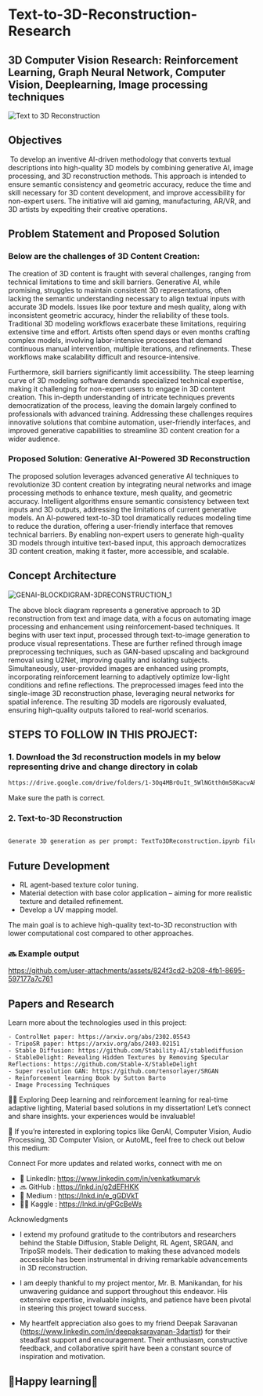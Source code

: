 # Text-to-3D-Reconstruction-Research
## 3D Computer Vision Research: Reinforcement Learning, Graph Neural Network, Computer Vision, Deeplearning, Image processing techniques


![Text to 3D Reconstruction](https://github.com/user-attachments/assets/5cbbc4b0-a844-4ca4-ab41-33922a62fad0)


## Objectives
​
To develop an inventive AI-driven methodology that converts textual descriptions into
high-quality 3D models by combining generative AI, image processing, and 3D reconstruction
methods. This approach is intended to ensure semantic consistency and geometric accuracy, reduce
the time and skill necessary for 3D content development, and improve accessibility for non-expert
users. The initiative will aid gaming, manufacturing, AR/VR, and 3D artists by expediting their
creative operations.

## Problem Statement and Proposed Solution

### Below are the challenges of 3D Content Creation:
  
The creation of 3D content is fraught with several challenges, ranging from technical limitations to
time and skill barriers. Generative AI, while promising, struggles to maintain consistent 3D
representations, often lacking the semantic understanding necessary to align textual inputs with
accurate 3D models. Issues like poor texture and mesh quality, along with inconsistent geometric
accuracy, hinder the reliability of these tools. Traditional 3D modeling workflows exacerbate these
limitations, requiring extensive time and effort. Artists often spend days or even months crafting
complex models, involving labor-intensive processes that demand continuous manual intervention,
multiple iterations, and refinements. These workflows make scalability difficult and
resource-intensive.

Furthermore, skill barriers significantly limit accessibility. The steep learning curve of 3D modeling
software demands specialized technical expertise, making it challenging for non-expert users to
engage in 3D content creation. This in-depth understanding of intricate techniques prevents
democratization of the process, leaving the domain largely confined to professionals with advanced
training. Addressing these challenges requires innovative solutions that combine automation,
user-friendly interfaces, and improved generative capabilities to streamline 3D content creation for
a wider audience.

### Proposed Solution: Generative AI-Powered 3D Reconstruction
  
The proposed solution leverages advanced generative AI techniques to revolutionize 3D content
creation by integrating neural networks and image processing methods to enhance texture, mesh
quality, and geometric accuracy. Intelligent algorithms ensure semantic consistency between text
inputs and 3D outputs, addressing the limitations of current generative models. An AI-powered
text-to-3D tool dramatically reduces modeling time to reduce the duration, offering a user-friendly
interface that removes technical barriers. By enabling non-expert users to generate high-quality 3D
models through intuitive text-based input, this approach democratizes 3D content creation, making
it faster, more accessible, and scalable.

## Concept Architecture
![GENAI-BLOCKDIGRAM-3DRECONSTRUCTION_1](https://github.com/user-attachments/assets/4be05730-4ff9-4daa-b01c-77fef579c190)

The above block diagram represents a generative approach to 3D reconstruction from text and
image data, with a focus on automating image processing and enhancement using
reinforcement-based techniques. It begins with user text input, processed through text-to-image
generation to produce visual representations. These are further refined through image
preprocessing techniques, such as GAN-based upscaling and background removal using U2Net,
improving quality and isolating subjects. Simultaneously, user-provided images are enhanced
using prompts, incorporating reinforcement learning to adaptively optimize low-light conditions
and refine reflections. The preprocessed images feed into the single-image 3D reconstruction
phase, leveraging neural networks for spatial inference. The resulting 3D models are rigorously
evaluated, ensuring high-quality outputs tailored to real-world scenarios.


## **STEPS TO FOLLOW IN THIS PROJECT:**

### **1. Download the 3d reconstruction models in my below representing drive and change directory in colab**

```bash
https://drive.google.com/drive/folders/1-3Oq4MBrOuIt_5WlNGtth0m58KacvARc?usp=sharing
```
Make sure the path is correct.

### **2. Text-to-3D Reconstruction**

```bash

Generate 3D generation as per prompt: TextTo3DReconstruction.ipynb file

```

## **Future Development**

- RL agent-based texture color tuning.
- Material detection with base color application – aiming for more realistic texture and detailed refinement.
- Develop a UV mapping model.

The main goal is to achieve high-quality text-to-3D reconstruction with lower computational cost compared to other approaches.

###  🔜 Example output

https://github.com/user-attachments/assets/824f3cd2-b208-4fb1-8695-597177a7c761

## Papers and Research

Learn more about the technologies used in this project:

    - ControlNet paper: https://arxiv.org/abs/2302.05543
    - TripoSR paper: https://arxiv.org/abs/2403.02151
    - Stable Diffusion: https://github.com/Stability-AI/stablediffusion
    - StableDelight: Revealing Hidden Textures by Removing Specular Reflections: https://github.com/Stable-X/StableDelight
    - Super resolution GAN: https://github.com/tensorlayer/SRGAN
    - Reinforcement learning Book by Sutton Barto
    - Image Processing Techniques

🚀😁 Exploring Deep learning and reinforcement learning for real-time adaptive lighting, Material based solutions in my dissertation! Let’s connect and share insights. your experiences would be invaluable!

🔭 If you’re interested in exploring topics like GenAI, Computer Vision, Audio Processing, 3D Computer Vision, or AutoML, feel free to check out below this medium:

Connect For more updates and related works, connect with me on

- 🚀 LinkedIn: https://www.linkedin.com/in/venkatkumarvk
- 🔜 GitHub : https://lnkd.in/g2dEFHKK
- 🔭 Medium : https://lnkd.in/e_gGDVkT
- 🧑‍💻 Kaggle : https://lnkd.in/gPGcBeWs


Acknowledgments

- I extend my profound gratitude to the contributors and researchers behind the Stable Diffusion, Stable Delight, RL Agent, SRGAN, and TripoSR models. Their dedication to making these advanced models accessible has been instrumental in driving remarkable advancements in 3D reconstruction.

- I am deeply thankful to my project mentor, Mr. B. Manikandan, for his unwavering guidance and support throughout this endeavor. His extensive expertise, invaluable insights, and patience have been pivotal in steering this project toward success.

- My heartfelt appreciation also goes to my friend Deepak Saravanan (https://www.linkedin.com/in/deepaksaravanan-3dartist) for their steadfast support and encouragement. Their enthusiasm, constructive feedback, and collaborative spirit have been a constant source of inspiration and motivation.


## **🤗Happy learning🤗**

